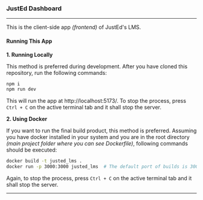 ### JustEd Dashboard 
<hr>

This is the client-side app _(frontend)_ of JustEd's LMS. 

#### Running This App

**1. Running Locally**

This method is preferred during development. After you have cloned this repository, run the following commands:

```sh
npm i
npm run dev
```

This will run the app at http://localhost:5173/. To stop the process, press `Ctrl + C` on the active terminal tab and it shall stop the server. 


**2. Using Docker**

If you want to run the final build product, this method is preferred. Assuming you have docker installed in your system and you are in the root directory _(main project folder where you can see Dockerfile)_, following commands should be executed: 

```sh
docker build -t justed_lms .
docker run -p 3000:3000 justed_lms  # The default port of builds is 3000.
```

Again, to stop the process, press `Ctrl + C` on the active terminal tab and it shall stop the server. 

<hr>
